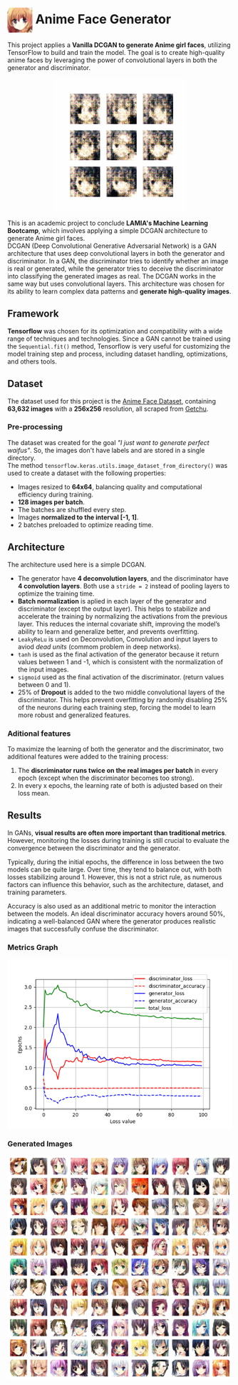 # <img src="images/icon.png" style="width: 2em; height: 2em; vertical-align: middle;"> Anime Face Generator

This project applies a **Vanilla DCGAN to generate Anime girl faces**, utilizing TensorFlow to build and train the model. The goal is to create high-quality anime faces by leveraging the power of convolutional layers in both the generator and discriminator.

<p align="center">
    <img src='images/dcgan.gif'/>
</p>

This is an academic project to conclude **LAMIA's Machine Learning Bootcamp**, which involves applying a simple DCGAN architecture to generate Anime girl faces.  
DCGAN (Deep Convolutional Generative Adversarial Network) is a GAN architecture that uses deep convolutional layers in both the generator and discriminator. In a GAN, the discriminator tries to identify whether an image is real or generated, while the generator tries to deceive the discriminator into classifying the generated images as real. The DCGAN works in the same way but uses convolutional layers.
This architecture was chosen for its ability to learn complex data patterns and **generate high-quality images**.

## Framework

**Tensorflow** was chosen for its optimization and compatibility with a wide range of techniques and technologies. Since a GAN cannot be trained using the `Sequential.fit()` method, Tensorflow is very useful for customizing the model training step and process, including dataset handling, optimizations, and others tools.

## Dataset

The dataset used for this project is the [Anime Face Dataset](https://www.kaggle.com/datasets/splcher/animefacedataset), containing **63,632 images** with a **256x256** resolution, all scraped from [Getchu](www.getchu.com).  

### Pre-processing

The dataset was created for the goal *"I just want to generate perfect waifus"*. So, the images don't have labels and are stored in a single directory.  
The method `tensorflow.keras.utils.image_dataset_from_directory()` was used to create a dataset with the following properties:
- Images resized to **64x64**, balancing quality and computational efficiency during training.
- **128 images per batch**.
- The batches are shuffled every step.
- Images **normalized to the interval [-1, 1]**.
- 2 batches preloaded to optimize reading time.

## Architecture

The architecture used here is a simple DCGAN.
- The generator have **4 deconvolution layers**, and the discriminator have **4 convolution layers**. Both use a `stride = 2` instead of pooling layers to optimize the training time.
- **Batch normalization** is aplied in each layer of the generator and discriminator (except the output layer). This helps to stabilize and accelerate the training by normalizing the activations from the previous layer. This reduces the internal covariate shift, improving the model’s ability to learn and generalize better, and prevents overfitting.
- `LeakyReLu` is used on Deconvolution, Convolution and input layers to aviod *dead units* (commom problem in deep networks).
- `tanh` is used as the final activation of the generator because it return values between 1 and -1, which is consistent with the normalization of the input images.
- `sigmoid` used as the final activation of the discriminator. (return values between 0 and 1).
- 25% of **Dropout** is added to the two middle convolutional layers of the discriminator. This helps prevent overfitting by randomly disabling 25% of the neurons during each training step, forcing the model to learn more robust and generalized features.
### Aditional features
To maximize the learning of both the generator and the discriminator, two additional features were added to the training process:
1. The **discriminator runs twice on the real images per batch** in every epoch (except when the discriminator becomes too strong).  
2. In every x epochs, the learning rate of both is adjusted based on their loss mean.  

## Results

In GANs, **visual results are often more important than traditional metrics**. However, monitoring the losses during training is still crucial to evaluate the convergence between the discriminator and the generator.

Typically, during the initial epochs, the difference in loss between the two models can be quite large. Over time, they tend to balance out, with both losses stabilizing around 1. However, this is not a strict rule, as numerous factors can influence this behavior, such as the architecture, dataset, and training parameters.

Accuracy is also used as an additional metric to monitor the interaction between the models. An ideal discriminator accuracy hovers around 50%, indicating a well-balanced GAN where the generator produces realistic images that successfully confuse the discriminator.
### **Metrics Graph**
<p align="center">
    <img src='images/anime_face_dcgan_metrics.png'/>
</p>

### **Generated Images**
<p align="center">
    <img src='images/generated_images.png'/>
</p>
